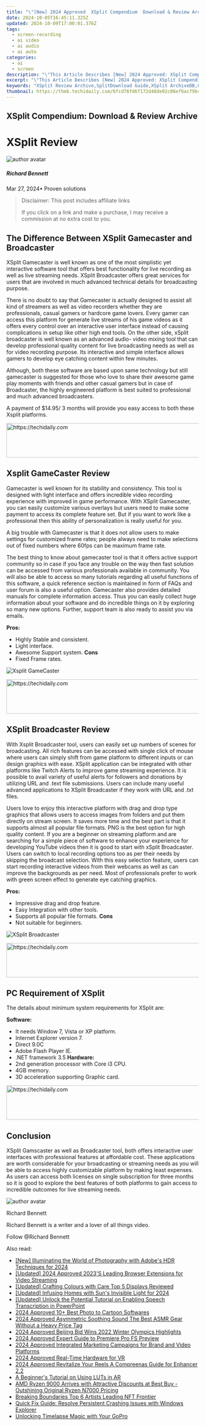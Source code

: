 ```yaml
---
title: "\"[New] 2024 Approved  XSplit Compendium  Download & Review Archive\""
date: 2024-10-05T16:45:11.325Z
updated: 2024-10-09T17:00:01.376Z
tags: 
  - screen-recording
  - ai video
  - ai audio
  - ai auto
categories: 
  - ai
  - screen
description: "\"This Article Describes [New] 2024 Approved: XSplit Compendium: Download & Review Archive\""
excerpt: "\"This Article Describes [New] 2024 Approved: XSplit Compendium: Download & Review Archive\""
keywords: "XSplit Review Archive,SplitDownload Guide,XSplit ArchiveDB,CompendiumSplitDownloads,SplitReviewArchive,XSplit Download Hub,ComprehensiveXSplit"
thumbnail: https://thmb.techidaily.com/6fcd76fd6f172d48de92c06ef6acf9b4878b2af9216aa863bdd663f250b5d16d.jpg
---
```


## XSplit Compendium: Download & Review Archive

# XSplit Review

![author avatar](https://images.wondershare.com/filmora/article-images/richard-bennett.jpg)

##### Richard Bennett

 Mar 27, 2024• Proven solutions

>  Disclaimer: This post includes affiliate links
>
>  If you click on a link and make a purchase, I may receive a commission at no extra cost to you.
>

## The Difference Between XSplit Gamecaster and Broadcaster

 XSplit Gamecaster is well known as one of the most simplistic yet interactive software tool that offers best functionality for live recording as well as live streaming needs. XSplit Broadcaster offers great services for users that are involved in much advanced technical details for broadcasting purpose.

 There is no doubt to say that Gamecaster is actually designed to assist all kind of streamers as well as video recorders whether they are professionals, casual gamers or hardcore game lovers. Every gamer can access this platform for generate live streams of his game videos as it offers every control over an interactive user interface instead of causing complications in setup like other high end tools. On the other side, xSplit broadcaster is well known as an advanced audio- video mixing tool that can develop professional quality content for live broadcasting needs as well as for video recording purpose. Its interactive and simple interface allows gamers to develop eye catching content within few minutes.

 Although, both these software are based upon same technology but still gamecaster is suggested for those who love to share their awesome game play moments with friends and other casual gamers but in case of Broadcaster, the highly engineered platform is best suited to professional and much advanced broadcasters.

 A payment of $14.95/ 3 months will provide you easy access to both these Xsplit platforms.

<!-- affiliate ads begin -->
<a href="https://unicoeye.pxf.io/c/5597632/2134239/18498" target="_top" id="2134239">
  <img src="//a.impactradius-go.com/display-ad/18498-2134239" border="0" alt="https://techidaily.com" width="721" height="90"/>
</a>
<img height="0" width="0" src="https://unicoeye.pxf.io/i/5597632/2134239/18498" style="position:absolute;visibility:hidden;" border="0" />
<!-- affiliate ads end -->

## Xsplit GameCaster Review

 Gamecaster is well known for its stability and consistency. This tool is designed with light interface and offers incredible video recording experience with improved in game performance. With XSplit Gamecaster, you can easily customize various overlays but users need to make some payment to access its complete feature set. But if you want to work like a professional then this ability of personalization is really useful for you.

 A big trouble with Gamecaster is that it does not allow users to make settings for customized frame rates; people always need to make selections out of fixed numbers where 60fps can be maximum frame rate.

 The best thing to know about gamecaster tool is that it offers active support community so in case if you face any trouble on the way then fast solution can be accessed from various professionals available in community. You will also be able to access so many tutorials regarding all useful functions of this software, a quick reference section is maintained in form of FAQs and user forum is also a useful option. Gamecaster also provides detailed manuals for complete information access. Thus you can easily collect huge information about your software and do incredible things on it by exploring so many new options. Further, support team is also ready to assist you via emails.

**Pros:**

* Highly Stable and consistent.
* Light interface.
* Awesome Support system.
**Cons**
* Fixed Frame rates.

![Xsplit GameCaster ](https://images.wondershare.com/filmora/article-images/xsplit-gamecaster.jpg)

<!-- affiliate ads begin -->
<a href="https://ephamedtechinc.pxf.io/c/5597632/2136620/26400" target="_top" id="2136620">
  <img src="//a.impactradius-go.com/display-ad/26400-2136620" border="0" alt="https://techidaily.com" width="728" height="90"/>
</a>
<img height="0" width="0" src="https://ephamedtechinc.pxf.io/i/5597632/2136620/26400" style="position:absolute;visibility:hidden;" border="0" />
<!-- affiliate ads end -->

## XSplit Broadcaster Review

 With Xsplit Broadcaster tool, users can easily set up numbers of scenes for broadcasting. All rich features can be accessed with single click of mouse where users can simply shift from game platform to different inputs or can design graphics with ease. XSplit application can be integrated with other platforms like Twitch Alerts to improve game streaming experience. It is possible to avail variety of useful alerts for followers and donations by utilizing URL and .text file submissions. Users can include many useful advanced applications to XSplit Broadcaster if they work with URL and .txt files.

 Users love to enjoy this interactive platform with drag and drop type graphics that allows users to access images from folders and put them directly on stream screen. It saves more time and the best part is that it supports almost all popular file formats. PNG is the best option for high quality content. If you are a beginner on streaming platform and are searching for a simple piece of software to enhance your experience for developing YouTube videos then it is good to start with xSplit Broadcaster. Users can switch to local recording options too as per their needs by skipping the broadcast selection. With this easy selection feature, users can start recording interactive videos from their webcams as well as can improve the backgrounds as per need. Most of professionals prefer to work with green screen effect to generate eye catching graphics.

**Pros:**

* Impressive drag and drop feature.
* Easy Integration with other tools.
* Supports all popular file formats.
**Cons**
* Not suitable for beginners.

![XSplit Broadcaster ](https://images.wondershare.com/filmora/article-images/xsplit.jpg)

<!-- affiliate ads begin -->
<a href="https://appsumo.8odi.net/c/5597632/2151872/7443" target="_top" id="2151872">
  <img src="//a.impactradius-go.com/display-ad/7443-2151872" border="0" alt="https://techidaily.com" width="728" height="90"/>
</a>
<img height="0" width="0" src="https://appsumo.8odi.net/i/5597632/2151872/7443" style="position:absolute;visibility:hidden;" border="0" />
<!-- affiliate ads end -->

## PC Requirement of XSplit

 The details about minimum system requirements for XSplit are:

**Software:**

* It needs Window 7, Vista or XP platform.
* Internet Explorer version 7.
* Direct 9.0C
* Adobe Flash Player IE.
* .NET framework 3.5
**Hardware:**
* 2nd generation processor with Core i3 CPU.
* 4GB memory.
* 3D acceleration supporting Graphic card.

<!-- affiliate ads begin -->
<a href="https://ephamedtechinc.pxf.io/c/5597632/2137214/26400" target="_top" id="2137214">
  <img src="//a.impactradius-go.com/display-ad/26400-2137214" border="0" alt="https://techidaily.com" width="728" height="90"/>
</a>
<img height="0" width="0" src="https://ephamedtechinc.pxf.io/i/5597632/2137214/26400" style="position:absolute;visibility:hidden;" border="0" />
<!-- affiliate ads end -->

## Conclusion

 XSplit Gamscaster as well as Broadcaster tool, both offers interactive user interfaces with professional features at affordable cost. These applications are worth considerable for your broadcasting or streaming needs as you will be able to access highly customizable platform by making least expenses. As users can access both licenses on single subscription for three months so it is good to explore the best features of both platforms to gain access to incredible outcomes for live streaming needs.

![author avatar](https://images.wondershare.com/filmora/article-images/richard-bennett.jpg)

Richard Bennett

Richard Bennett is a writer and a lover of all things video.

Follow @Richard Bennett


<ins class="adsbygoogle"
     style="display:block"
     data-ad-format="autorelaxed"
     data-ad-client="ca-pub-7571918770474297"
     data-ad-slot="1223367746"></ins>



<ins class="adsbygoogle"
     style="display:block"
     data-ad-client="ca-pub-7571918770474297"
     data-ad-slot="8358498916"
     data-ad-format="auto"
     data-full-width-responsive="true"></ins>


<span class="atpl-alsoreadstyle">Also read:</span>
<div><ul>
<li><a href="https://fox-direct.techidaily.com/new-illuminating-the-world-of-photography-with-adobes-hdr-techniques-for-2024/"><u>[New] Illuminating the World of Photography with Adobe's HDR Techniques for 2024</u></a></li>
<li><a href="https://facebook-video-recording.techidaily.com/updated-2024-approved-2023s-leading-browser-extensions-for-video-streaming/"><u>[Updated] 2024 Approved 2023'S Leading Browser Extensions for Video Streaming</u></a></li>
<li><a href="https://extra-resources.techidaily.com/updated-crafting-colours-with-care-top-5-displays-reviewed/"><u>[Updated] Crafting Colours with Care Top 5 Displays Reviewed</u></a></li>
<li><a href="https://vp-tips.techidaily.com/updated-infusing-homes-with-suns-invisible-light-for-2024/"><u>[Updated] Infusing Homes with Sun's Invisible Light for 2024</u></a></li>
<li><a href="https://some-approaches.techidaily.com/updated-unlock-the-potential-tutorial-on-enabling-speech-transcription-in-powerpoint/"><u>[Updated] Unlock the Potential Tutorial on Enabling Speech Transcription in PowerPoint</u></a></li>
<li><a href="https://fox-helps.techidaily.com/2024-approved-10plus-best-photo-to-cartoon-softwares/"><u>2024 Approved 10+ Best Photo to Cartoon Softwares</u></a></li>
<li><a href="https://fox-helps.techidaily.com/2024-approved-asymmetric-soothing-sound-the-best-asmr-gear-without-a-heavy-price-tag/"><u>2024 Approved Asymmetric Soothing Sound The Best ASMR Gear Without a Heavy Price Tag</u></a></li>
<li><a href="https://fox-helps.techidaily.com/2024-approved-beijing-bid-wins-2022-winter-olympics-highlights/"><u>2024 Approved Beijing Bid Wins 2022 Winter Olympics Highlights</u></a></li>
<li><a href="https://fox-helps.techidaily.com/2024-approved-expert-guide-to-premiere-pro-fs-preview/"><u>2024 Approved Expert Guide to Premiere Pro FS Preview</u></a></li>
<li><a href="https://fox-helps.techidaily.com/2024-approved-integrated-marketing-campaigns-for-brand-and-video-platforms/"><u>2024 Approved Integrated Marketing Campaigns for Brand and Video Platforms</u></a></li>
<li><a href="https://fox-helps.techidaily.com/2024-approved-real-time-hardware-for-vr/"><u>2024 Approved Real-Time Hardware for VR</u></a></li>
<li><a href="https://fox-helps.techidaily.com/2024-approved-revitalize-your-reels-a-compreenas-guide-for-enhancer-22/"><u>2024 Approved Revitalize Your Reels A Compreenas Guide for Enhancer 2.2</u></a></li>
<li><a href="https://fox-helps.techidaily.com/a-beginners-tutorial-on-using-luts-in-ar/"><u>A Beginner's Tutorial on Using LUTs in AR</u></a></li>
<li><a href="https://hardware-tips.techidaily.com/amd-ryzen-9000-arrives-with-attractive-discounts-at-best-buy-outshining-original-ryzen-n7000-pricing/"><u>AMD Ryzen 9000 Arrives with Attractive Discounts at Best Buy - Outshining Original Ryzen N7000 Pricing</u></a></li>
<li><a href="https://extra-information.techidaily.com/breaking-boundaries-top-6-artists-leading-nft-frontier/"><u>Breaking Boundaries Top 6 Artists Leading NFT Frontier</u></a></li>
<li><a href="https://win-forum.techidaily.com/quick-fix-guide-resolve-persistent-crashing-issues-with-windows-explorer/"><u>Quick Fix Guide: Resolve Persistent Crashing Issues with Windows Explorer</u></a></li>
<li><a href="https://extra-information.techidaily.com/unlocking-timelapse-magic-with-your-gopro/"><u>Unlocking Timelapse Magic with Your GoPro</u></a></li>
</ul></div>

